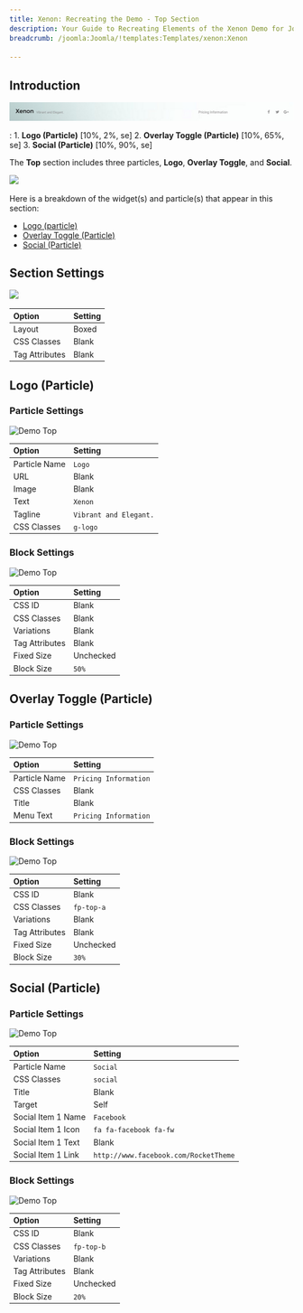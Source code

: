```yaml
---
title: Xenon: Recreating the Demo - Top Section
description: Your Guide to Recreating Elements of the Xenon Demo for Joomla
breadcrumb: /joomla:Joomla/!templates:Templates/xenon:Xenon

---
```


## Introduction

![](assets/demo_1.jpeg)

:   1. **Logo (Particle)** [10%, 2%, se]
    2. **Overlay Toggle (Particle)** [10%, 65%, se]
    3. **Social (Particle)** [10%, 90%, se]

The **Top** section includes three particles, **Logo**, **Overlay Toggle**, and **Social**.

![](assets/home_top.png)

Here is a breakdown of the widget(s) and particle(s) that appear in this section:

* [Logo (particle)](#logo-(particle))
* [Overlay Toggle (Particle)](#overlay-toggle-(particle))
* [Social (Particle)](#social-(particle))

## Section Settings

![](assets/demo_top_settings.png)

| Option           | Setting     |
| :--------------- | :---------- |
| Layout           | Boxed       |
| CSS Classes      | Blank       |
| Tag Attributes   | Blank       |

## Logo (Particle)

### Particle Settings

![Demo Top](demo_top_1.png)

| Option        | Setting                |
| :-----        | :-----                 |
| Particle Name | `Logo`                 |
| URL           | Blank                  |
| Image         | Blank                  |
| Text          | `Xenon`                |
| Tagline       | `Vibrant and Elegant.` |
| CSS Classes   | `g-logo`               |

### Block Settings

![Demo Top](demo_top_2.png)

| Option         | Setting   |
| :-----         | :-----    |
| CSS ID         | Blank     |
| CSS Classes    | Blank     |
| Variations     | Blank     |
| Tag Attributes | Blank     |
| Fixed Size     | Unchecked |
| Block Size     | `50%`     |

## Overlay Toggle (Particle)

### Particle Settings

![Demo Top](demo_top_3.png)

| Option        | Setting               |
| :-----        | :-----                |
| Particle Name | `Pricing Information` |
| CSS Classes   | Blank                 |
| Title         | Blank                 |
| Menu Text     | `Pricing Information` |

### Block Settings

![Demo Top](demo_top_4.png)

| Option         | Setting    |
| :-----         | :-----     |
| CSS ID         | Blank      |
| CSS Classes    | `fp-top-a` |
| Variations     | Blank      |
| Tag Attributes | Blank      |
| Fixed Size     | Unchecked  |
| Block Size     | `30%`      |

## Social (Particle)

### Particle Settings

![Demo Top](demo_top_5.png)

| Option             | Setting                               |
| :-----             | :-----                                |
| Particle Name      | `Social`                              |
| CSS Classes        | `social`                              |
| Title              | Blank                                 |
| Target             | Self                                  |
| Social Item 1 Name | `Facebook`                            |
| Social Item 1 Icon | `fa fa-facebook fa-fw`                |
| Social Item 1 Text | Blank                                 |
| Social Item 1 Link | `http://www.facebook.com/RocketTheme` |

### Block Settings

![Demo Top](demo_top_6.png)

| Option         | Setting    |
| :-----         | :-----     |
| CSS ID         | Blank      |
| CSS Classes    | `fp-top-b` |
| Variations     | Blank      |
| Tag Attributes | Blank      |
| Fixed Size     | Unchecked  |
| Block Size     | `20%`      |



